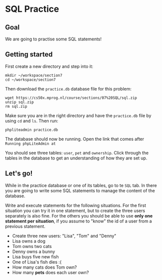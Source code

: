 # SQL Practice

## Goal

We are going to practise some SQL statements!

## Getting started

First create a new directory and step into it:

	mkdir ~/workspace/section7
	cd ~/workspace/section7


Then download the `practice.db` database file for this problem:

	wget https://cs50x.mprog.nl/course/sections/07%20SQL/sql.zip
	unzip sql.zip
	rm sql.zip

Make sure you are in the right directory and have the `practice.db` file by using `cd` and `ls`. Then run:

	phpliteadmin practice.db

The database should now be running. Open the link that comes after `Running phpLiteAdmin at`

You should see three tables: `user`, `pet` and `ownership`. Click through the tables in the database to get an understanding of how they are set up.

## Let's go!

While in the practice database or one of its tables, go to te `SQL` tab. In there you are going to write some SQL statements to manage the content of the database.

Write and execute statements for the following situations. For the first situation you can try it in one statement, but to create the three users separately is also fine. For the others you should be able to use **only one statement per situation**, if you assume to "know" the id of a user from a previous statement.

- Create three new users: "Lisa", "Tom" and "Denny"
- Lisa owns a dog
- Tom owns two cats
- Denny owns a bunny
- Lisa buys five new fish
- One of Lisa's fish dies :(
- How many cats does Tom own?
- How many **pets** does each user own?
